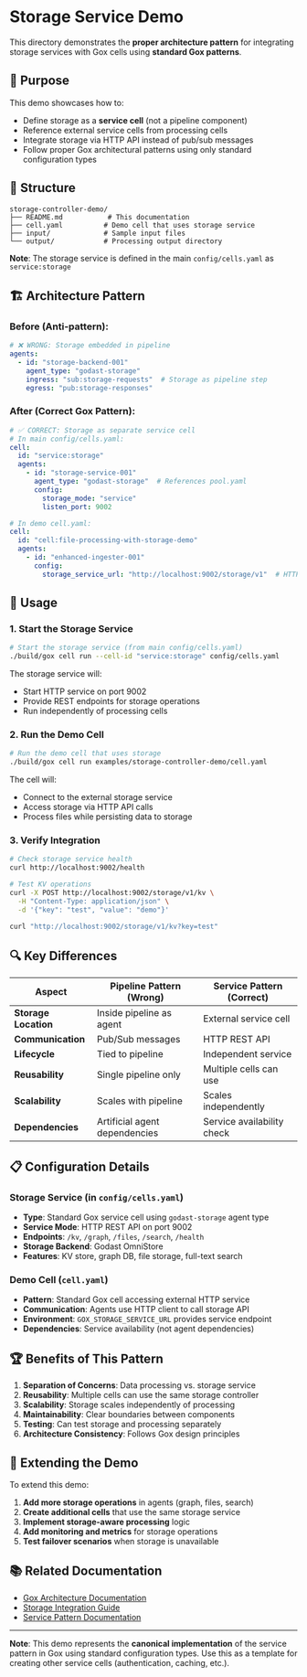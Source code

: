 # Storage Service Demo

This directory demonstrates the **proper architecture pattern** for integrating storage services with Gox cells using **standard Gox patterns**.

## 🎯 Purpose

This demo showcases how to:
- Define storage as a **service cell** (not a pipeline component)
- Reference external service cells from processing cells
- Integrate storage via HTTP API instead of pub/sub messages
- Follow proper Gox architectural patterns using only standard configuration types

## 📁 Structure

```
storage-controller-demo/
├── README.md           # This documentation
├── cell.yaml          # Demo cell that uses storage service
├── input/             # Sample input files
└── output/            # Processing output directory
```

**Note**: The storage service is defined in the main `config/cells.yaml` as `service:storage`

## 🏗️ Architecture Pattern

### **Before (Anti-pattern):**
```yaml
# ❌ WRONG: Storage embedded in pipeline
agents:
  - id: "storage-backend-001"
    agent_type: "godast-storage"
    ingress: "sub:storage-requests"  # Storage as pipeline step
    egress: "pub:storage-responses"
```

### **After (Correct Gox Pattern):**
```yaml
# ✅ CORRECT: Storage as separate service cell
# In main config/cells.yaml:
cell:
  id: "service:storage"
  agents:
    - id: "storage-service-001"
      agent_type: "godast-storage"  # References pool.yaml
      config:
        storage_mode: "service"
        listen_port: 9002

# In demo cell.yaml:
cell:
  id: "cell:file-processing-with-storage-demo"
  agents:
    - id: "enhanced-ingester-001"
      config:
        storage_service_url: "http://localhost:9002/storage/v1"  # HTTP API
```

## 🚀 Usage

### 1. Start the Storage Service

```bash
# Start the storage service (from main config/cells.yaml)
./build/gox cell run --cell-id "service:storage" config/cells.yaml
```

The storage service will:
- Start HTTP service on port 9002
- Provide REST endpoints for storage operations
- Run independently of processing cells

### 2. Run the Demo Cell

```bash
# Run the demo cell that uses storage
./build/gox cell run examples/storage-controller-demo/cell.yaml
```

The cell will:
- Connect to the external storage service
- Access storage via HTTP API calls
- Process files while persisting data to storage

### 3. Verify Integration

```bash
# Check storage service health
curl http://localhost:9002/health

# Test KV operations
curl -X POST http://localhost:9002/storage/v1/kv \
  -H "Content-Type: application/json" \
  -d '{"key": "test", "value": "demo"}'

curl "http://localhost:9002/storage/v1/kv?key=test"
```

## 🔍 Key Differences

| Aspect | Pipeline Pattern (Wrong) | Service Pattern (Correct) |
|--------|--------------------------|----------------------------|
| **Storage Location** | Inside pipeline as agent | External service cell |
| **Communication** | Pub/Sub messages | HTTP REST API |
| **Lifecycle** | Tied to pipeline | Independent service |
| **Reusability** | Single pipeline only | Multiple cells can use |
| **Scalability** | Scales with pipeline | Scales independently |
| **Dependencies** | Artificial agent dependencies | Service availability check |

## 📋 Configuration Details

### Storage Service (in `config/cells.yaml`)

- **Type**: Standard Gox service cell using `godast-storage` agent type
- **Service Mode**: HTTP REST API on port 9002
- **Endpoints**: `/kv`, `/graph`, `/files`, `/search`, `/health`
- **Storage Backend**: Godast OmniStore
- **Features**: KV store, graph DB, file storage, full-text search

### Demo Cell (`cell.yaml`)

- **Pattern**: Standard Gox cell accessing external HTTP service
- **Communication**: Agents use HTTP client to call storage API
- **Environment**: `GOX_STORAGE_SERVICE_URL` provides service endpoint
- **Dependencies**: Service availability (not agent dependencies)

## 🏆 Benefits of This Pattern

1. **Separation of Concerns**: Data processing vs. storage service
2. **Reusability**: Multiple cells can use the same storage controller
3. **Scalability**: Storage scales independently of processing
4. **Maintainability**: Clear boundaries between components
5. **Testing**: Can test storage and processing separately
6. **Architecture Consistency**: Follows Gox design principles

## 🔄 Extending the Demo

To extend this demo:

1. **Add more storage operations** in agents (graph, files, search)
2. **Create additional cells** that use the same storage service
3. **Implement storage-aware processing** logic
4. **Add monitoring and metrics** for storage operations
5. **Test failover scenarios** when storage is unavailable

## 📚 Related Documentation

- [Gox Architecture Documentation](../../../docs/architecture.md)
- [Storage Integration Guide](../storage_integration/README.md)
- [Service Pattern Documentation](../../../docs/service-pattern.md)

---

**Note**: This demo represents the **canonical implementation** of the service pattern in Gox using standard configuration types. Use this as a template for creating other service cells (authentication, caching, etc.).